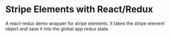# Stripe Elements with React/Redux

A react-redux demo wrapper for stripe elements. It takes the stripe element object and save it into the global app redux state.
